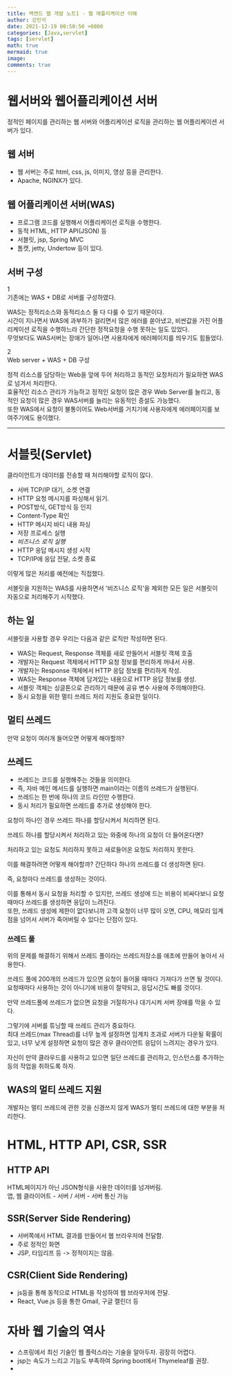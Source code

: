 ```yaml
---
title: 백엔드 웹 개발 노트1 - 웹 애플리케이션 이해
author: 강민석
date: 2021-12-19 00:50:50 +0800
categories: [Java,servlet]
tags: [servlet]
math: true
mermaid: true
image: 
comments: true
---
```


# 웹서버와 웹어플리케이션 서버

정적인 페이지를 관리하는 웹 서버와 어플리케이션 로직을 관리하는 웹 어플리케이션 서버가 있다.

## 웹 서버

- 웹 서버는 주로 html, css, js, 이미지, 영상 등을 관리한다.
- Apache, NGINX가 있다.

## 웹 어플리케이션 서버(WAS)

- 프로그램 코드를 실행해서 어플리케이션 로직을 수행한다.
- 동적 HTML, HTTP API(JSON) 등
- 서블릿, jsp, Spring MVC
- 톰캣, jetty, Undertow 등이 있다.


## 서버 구성
1  
기존에는 WAS + DB로 서버를 구성하였다.

WAS는 정적리소스와 동적리소스 둘 다 다룰 수 있기 때문이다.  
시간이 지나면서 WAS에 과부하가 걸리면서 많은 에러를 쏟아냈고, 비싼값을 가진 어플리케이션 로직을 수행하느라 간단한 정적요청을 수행 못하는 일도 있었다.  
무엇보다도 WAS서버는 장애가 일어나면 사용자에게 에러페이지를 띄우기도 힘들었다.

2  
Web server + WAS + DB 구성

정적 리소스를 담당하는 Web을 앞에 두어 처리하고 동적인 요청처리가 필요하면 WAS로 넘겨서 처리한다.  
효율적인 리소스 관리가 가능하고 정적인 요청이 많은 경우 Web Server를 늘리고, 동적인 요청이 많은 경우 WAS서버를 늘리는 유동적인 증설도 가능했다.  
또한 WAS에서 요청이 불통이어도 Web서버를 거치기에 사용자에게 에러페이지를 보여주기에도 용이했다.

-----  

# 서블릿(Servlet)

클라이언트가 데이터를 전송할 때 처리해야할 로직이 많다.

- 서버 TCP/IP 대기, 소켓 연결
- HTTP 요청 메시지를 파싱해서 읽기.
- POST방식, GET방식 등 인지
- Content-Type 확인
- HTTP 메시지 바디 내용 파싱 
- 저장 프로세스 실행
- *비즈니스 로직 실행*
- HTTP 응답 메시지 생성 시작
- TCP/IP에 응답 전달, 소켓 종료

이렇게 많은 처리를 예전에는 직접했다.

서블릿을 지원하는 WAS를 사용하면서 '비즈니스 로직'을 제외한 모든 일은 서블릿이 자동으로 처리해주기 시작했다.

## 하는 일

서블릿을 사용할 경우 우리는 다음과 같은 로직만 작성하면 된다.
- WAS는 Request, Response 객체를 새로 만들어서 서블릿 객체 호출
- 개발자는 Request 객체에서 HTTP 요청 정보를 편리하게 꺼내서 사용.
- 개발자는 Response 객체에서 HTTP 응답 정보를 편리하게 작성.
- WAS는 Response 객체에 담겨있는 내용으로 HTTP 응답 정보를 생성.
- 서블릿 객체는 싱글톤으로 관리하기 때문에 공유 변수 사용에 주의해야한다.
- 동시 요청을 위한 멀티 쓰레드 처리 지원도 중요한 일이다.

## 멀티 쓰레드

만약 요청이 여러개 들어오면 어떻게 해야할까?

## 쓰레드  

- 쓰레드는 코드를 실행해주는 것들을 의미한다.
- 즉, 자바 메인 메서드를 실행하면 main이라는 이름의 쓰레드가 실행된다.
- 쓰레드는 한 번에 하나의 코드 라인만 수행한다.
- 동시 처리가 필요하면 쓰레드를 추가로 생성해야 한다.

요청이 하나인 경우 쓰레드 하나를 할당시켜서 처리하면 된다.

쓰레드 하나를 할당시켜서 처리하고 있는 와중에 하나의 요청이 더 들어온다면?

처리하고 있는 요청도 처리하지 못하고 새로들어온 요청도 처리하지 못한다.

이를 해결하려면 어떻게 해야할까?
간단하다 하나의 쓰레드를 더 생성하면 된다.

즉, 요청마다 쓰레드를 생성하는 것이다.

이를 통해서 동시 요청을 처리할 수 있지만, 쓰레드 생성에 드는 비용이 비싸다보니 요청때마다 쓰레드를 생성하면 응답이 느려진다.  
또한, 쓰레드 생성에 제한이 없다보니까 고객 요청이 너무 많이 오면, CPU, 메모리 임계점을 넘어서 서버가 죽어버릴 수 있다는 단점이 있다.

### 쓰레드 풀

위의 문제를 해결하기 위해서 쓰레드 풀이라는 쓰레드저장소를 애초에 만들어 놓아서 사용한다.

쓰레드 풀에 200개의 쓰레드가 있으면 요청이 들어올 때마다 가져다가 쓰면 될 것이다. 요청때마다 사용하는 것이 아니기에 비용이 절약되고, 응답시간도 빠를 것이다.

만약 쓰레드풀에 쓰레드가 없으면 요청을 거절하거나 대기시켜 서버 장애를 막을 수 있다.

그렇기에 서버를 튜닝할 때 쓰레드 관리가 중요하다.  
최대 쓰레드(max Thread)를 너무 높게 설정하면 임계치 초과로 서버가 다운될 확률이 있고, 너무 낮게 설정하면 요청이 많은 경우 클라이언트 응답이 느려지는 경우가 있다.  

자신이 만약 클라우드를 사용하고 있으면 일단 쓰레드를 관리하고, 인스턴스를 추가하는 등의 작업을 취하도록 하자.

## WAS의 멀티 쓰레드 지원

개발자는 멀티 쓰레드에 관한 것을 신경쓰지 않게 WAS가 멀티 쓰레드에 대한 부분을 처리한다.  

# HTML, HTTP API, CSR, SSR

## HTTP API

HTML페이지가 아닌 JSON형식을 사용한 데이터를 넘겨버림.  
앱, 웹 클라이어트 - 서버 / 서버 - 서버 통신 가능

## SSR(Server Side Rendering)

- 서버쪽에서 HTML 결과를 만들어서 웹 브라우저에 전달함.
- 주로 정적인 화면
- JSP, 타임리프 등 -> 정적이지는 않음.

## CSR(Client Side Rendering)

- js등을 통해 동적으로 HTML을 작성하여 웹 브라우저에 전달.
- React, Vue.js 등을 통한 Gmail, 구글 캘린더 등 

# 자바 웹 기술의 역사

- 스프링에서 최신 기술인 웹 플럭스라는 기술을 알아두자. 굉장히 어렵다.
- jsp는 속도가 느리고 기능도 부족하여 Spring boot에서 Thymeleaf를 권장.
- 


